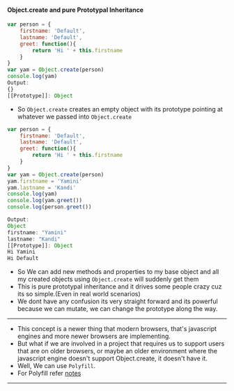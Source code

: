 #### Object.create and pure Prototypal Inheritance
```js
var person = {
    firstname: 'Default',
    lastname: 'Default',
    greet: function(){
        return 'Hi ' + this.firstname
    }
}
var yam = Object.create(person)
console.log(yam)
Output:
{}
[[Prototype]]: Object
```
* So `Object.create` creates an empty object with its prototype pointing at whatever we passed into `Object.create` 

```js
var person = {
    firstname: 'Default',
    lastname: 'Default',
    greet: function(){
        return 'Hi ' + this.firstname
    }
}
var yam = Object.create(person)
yam.firstname = 'Yamini'
yam.lastname = 'Kandi'
console.log(yam)
console.log(yam.greet())
console.log(person.greet())

Output:
Object
firstname: "Yamini"
lastname: "Kandi"
[[Prototype]]: Object
Hi Yamini
Hi Default
```
* So We can add new methods and properties to my base object and all my created objects using `Object.create` will suddenly get them
* This is pure prototypal inheritance and it drives some people crazy cuz its so simple.(Even in real world scenarios)
* We dont have any confusion its very straight forward and its powerful because we can mutate, we can change the prototype along the way.

------- 

* This concept is a newer thing that modern browsers, that's javascript engines and more newer browsers are implementing.
* But what if we are involved in a project that requires us to support users that are on older browsers, or maybe an older environment where the javascript engine doesn't support Object.create, it doesn't have it.
* Well, We can use `Polyfill`.
* For Polyfill refer [notes](./33%20Polyfill.md)

-------
